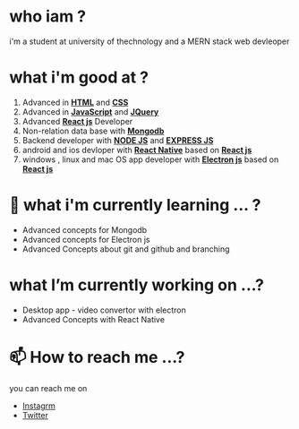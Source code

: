 # who iam ?
i'm a student at university of thechnology and a MERN stack web devleoper

# what i'm good at ? 
1. Advanced in **[HTML](https://developer.mozilla.org/en-US/docs/Web/HTML)** and **[CSS](https://developer.mozilla.org/en-US/docs/Web/CSS)**
1. Advanced in **[JavaScript](https://developer.mozilla.org/en-US/docs/Web/JAVASCRIPT)** and **[JQuery](https://developer.mozilla.org/en-US/docs/Glossary/jQuery)**
1. Advanced **[React js](https://reactjs.org/)** Developer
1. Non-relation data base with **[Mongodb](https://www.mongodb.com/)**
1. Backend developer with **[NODE JS](https://nodejs.org/en/)** and **[EXPRESS JS](https://expressjs.com/)**
1. android and ios devloper with **[React Native](https://reactnative.dev/)** based on **[React js](https://reactjs.org/)**
1. windows , linux and mac OS app developer with **[Electron js](https://www.electronjs.org/)** based on **[React js](https://reactjs.org/)**


# 🌱 what i'm currently learning ... ? 
- Advanced concepts for Mongodb
- Advanced concepts for Electron js 
- Advanced Concepts about git and github and branching 

# what I’m currently working on ...?
- Desktop app - video convertor with electron 
- Advanced Concepts with React Native 

# 📫 How to reach me ...?
 you can reach me on 
 - [Instagrm](https://www.instagram.com/m_losefor)
 - [Twitter](https://twitter.com/m_losefor)
